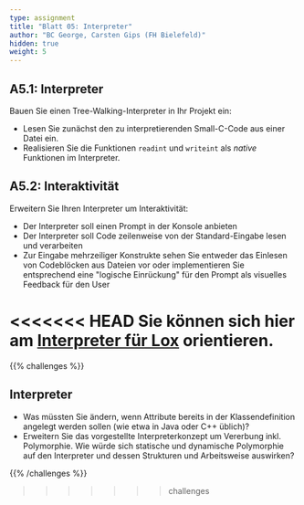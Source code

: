 ```yaml
---
type: assignment
title: "Blatt 05: Interpreter"
author: "BC George, Carsten Gips (FH Bielefeld)"
hidden: true
weight: 5
---
```



## A5.1: Interpreter

Bauen Sie einen Tree-Walking-Interpreter in Ihr Projekt ein:

*   Lesen Sie zunächst den zu interpretierenden Small-C-Code aus einer Datei ein.
*   Realisieren Sie die Funktionen `readint` und `writeint` als *native* Funktionen im Interpreter.


## A5.2: Interaktivität

Erweitern Sie Ihren Interpreter um Interaktivität:

*   Der Interpreter soll einen Prompt in der Konsole anbieten
*   Der Interpreter soll Code zeilenweise von der Standard-Eingabe lesen und verarbeiten
*   Zur Eingabe mehrzeiliger Konstrukte sehen Sie entweder das Einlesen von
    Codeblöcken aus Dateien vor oder implementieren Sie entsprechend eine "logische
    Einrückung" für den Prompt als visuelles Feedback für den User

<<<<<<< HEAD
Sie können sich hier am [Interpreter für Lox](https://craftinginterpreters.com/a-tree-walk-interpreter.html) orientieren.
=======
{{% challenges %}}
## Interpreter

*   Was müssten Sie ändern, wenn Attribute bereits in der Klassendefinition angelegt werden sollen
    (wie etwa in Java oder C++ üblich)?
*   Erweitern Sie das vorgestellte Interpreterkonzept um Vererbung inkl. Polymorphie.
    Wie würde sich statische und dynamische Polymorphie auf den Interpreter und
    dessen Strukturen und Arbeitsweise auswirken?


{{% /challenges %}}
>>>>>>> challenges
